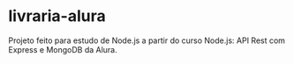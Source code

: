 # livraria-alura

Projeto feito para estudo de Node.js a partir do curso Node.js: API Rest com Express e MongoDB da Alura.
